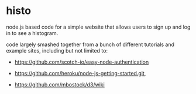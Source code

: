# histo

node.js based code for a simple website that allows users to sign up and
log in to see a histogram.

code largely smashed together from a bunch of different tutorials and
example sites, including but not limited to:

- https://github.com/scotch-io/easy-node-authentication

- https://github.com/heroku/node-js-getting-started.git,

- https://github.com/mbostock/d3/wiki

